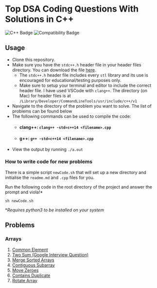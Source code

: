 # Top DSA Coding Questions With Solutions in C++
![C++ Badge](https://img.shields.io/badge/C%2B%2B-14/17/19-orange)
![Compatibility Badge](https://img.shields.io/badge/g%2B%2B/clang%2B%2B-compatible-green)

## Usage
* Clone this repository.
* Make sure you have the `stdc++.h` header file in your header files directory. You can download the file [here](https://raw.githubusercontent.com/gcc-mirror/gcc/master/libstdc%2B%2B-v3/include/precompiled/stdc%2B%2B.h). 
    * The `stdc++.h` header file includes every `stl` library and its use is encouraged for educational/testing purposes only.
    * Make sure to setup your terminal and editor to include the correct header file. I have used VSCode with `clang++`. The directory (on Mac) for header files is at `/Library/Developer/CommandLineTools/usr/include/c++/v1`
* Navigate to the directory of the problem you want to solve. The list of problems can be found below
* The following commands can be used to compile the code:
    * #### clang++: `clang++ -std=c++14 <filename>.cpp`
    * #### g++: `g++ -std=c++14 <filename>.cpp`
* View the output by running `./a.out`

### How to write code for new problems

There is a simple script ```newCode.sh``` that will set up a new directory and initialise the ```readme.md``` and ```.cpp``` files for you. 

Run the following code in the root directory of the project and answer the prompt and viola!*
```
sh newCode.sh
``` 
**Requires python3 to be installed on your system*

## Problems
### Arrays
1. [Common Element](/Common%20Element)
1. [Two Sum (Google Interview Question) ](/Two%20Sum)
1. [Merge Sorted Arrays](/Merge%20Sorted%20Arrays)
1. [Contiguous Subarray](/Contiguous%20Subarray)
1. [Move Zeroes](/Move%20Zeroes)
1. [Contains Duplicate](/Contains%20Duplicate)
1. [Rotate Array](/Rotate%20Array)